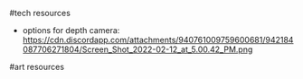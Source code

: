 #tech resources
- options for depth camera: https://cdn.discordapp.com/attachments/940761009759600681/942184087706271804/Screen_Shot_2022-02-12_at_5.00.42_PM.png

#art resources

